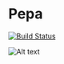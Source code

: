 Pepa
====
[![Build Status](https://travis-ci.org/premek/pepa.svg)](https://travis-ci.org/premek/pepa)

![Alt text](http://premek.github.io/pepa/images/Screenshot_2015-06-25_00-31-41.png)


